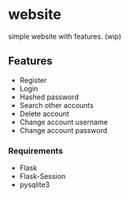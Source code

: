 # website
simple website with features. (wip)

## Features
- Register
- Login
- Hashed password
- Search other accounts
- Delete account
- Change account username
- Change account password

### Requirements
- Flask
- Flask-Session
- pysqlite3
